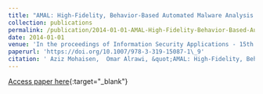 ```yaml
---
title: "AMAL: High-Fidelity, Behavior-Based Automated Malware Analysis and Classification"
collection: publications
permalink: /publication/2014-01-01-AMAL-High-Fidelity-Behavior-Based-Automated-Malware-Analysis-and-Classification
date: 2014-01-01
venue: 'In the proceedings of Information Security Applications - 15th International Workshop, WISA 2014, Jeju Island, Korea, August 25-27, 2014. Revised Selected Papers'
paperurl: 'https://doi.org/10.1007/978-3-319-15087-1\_9'
citation: ' Aziz Mohaisen,  Omar Alrawi, &quot;AMAL: High-Fidelity, Behavior-Based Automated Malware Analysis and Classification.&quot; In the proceedings of Information Security Applications - 15th International Workshop, WISA 2014, Jeju Island, Korea, August 25-27, 2014. Revised Selected Papers, 2014.'
---
```

[Access paper here](https://doi.org/10.1007/978-3-319-15087-1\_9){:target="_blank"}
